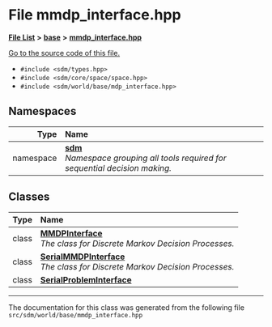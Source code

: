 
# File mmdp\_interface.hpp

<link rel="stylesheet" href="https://cdnjs.cloudflare.com/ajax/libs/KaTeX/0.5.1/katex.min.css">
<link rel="stylesheet" href="https://cdn.jsdelivr.net/github-markdown-css/2.2.1/github-markdown.css"/>



[**File List**](files.md) **>** [**base**](dir_f82058e37a1f60b84f8487517c6ff983.md) **>** [**mmdp\_interface.hpp**](mmdp__interface_8hpp.md)

[Go to the source code of this file.](mmdp__interface_8hpp_source.md)



* `#include <sdm/types.hpp>`
* `#include <sdm/core/space/space.hpp>`
* `#include <sdm/world/base/mdp_interface.hpp>`









## Namespaces

| Type | Name |
| ---: | :--- |
| namespace | [**sdm**](namespacesdm.md) <br>_Namespace grouping all tools required for sequential decision making._  |

## Classes

| Type | Name |
| ---: | :--- |
| class | [**MMDPInterface**](classsdm_1_1MMDPInterface.md) <br>_The class for Discrete Markov Decision Processes._  |
| class | [**SerialMMDPInterface**](classsdm_1_1SerialMMDPInterface.md) <br>_The class for Discrete Markov Decision Processes._  |
| class | [**SerialProblemInterface**](classsdm_1_1SerialProblemInterface.md) <br> |














------------------------------
The documentation for this class was generated from the following file `src/sdm/world/base/mmdp_interface.hpp`